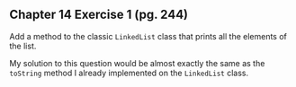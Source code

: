 ## Chapter 14 Exercise 1 (pg. 244)

Add a method to the classic `LinkedList` class that prints all the elements of the list.

My solution to this question would be almost exactly the same as the `toString` method I already implemented on the
`LinkedList` class.
